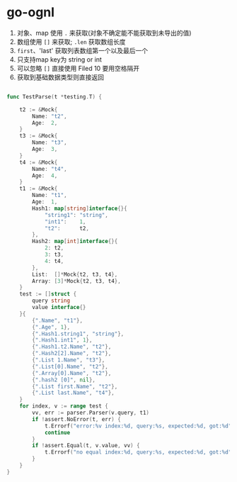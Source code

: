 # go-ognl

1. 对象、map 使用 `.` 来获取(对象不确定能不能获取到未导出的值)
2. 数组使用 `[]` 来获取; `.len` 获取数组长度 
3. `first`、'last' 获取列表数组第一个以及最后一个 
4. 只支持map key为 string or int 
5. 可以忽略 `[]` 直接使用 Filed 10 要用空格隔开 
6. 获取到基础数据类型则直接返回

```go

func TestParse(t *testing.T) {

	t2 := &Mock{
		Name: "t2",
		Age:  2,
	}
	t3 := &Mock{
		Name: "t3",
		Age:  3,
	}
	t4 := &Mock{
		Name: "t4",
		Age:  4,
	}
	t1 := &Mock{
		Name: "t1",
		Age:  1,
		Hash1: map[string]interface{}{
			"string1": "string",
			"int1":    1,
			"t2":      t2,
		},
		Hash2: map[int]interface{}{
			2: t2,
			3: t3,
			4: t4,
		},
		List:  []*Mock{t2, t3, t4},
		Array: [3]*Mock{t2, t3, t4},
	}
	test := []struct {
		query string
		value interface{}
	}{
		{".Name", "t1"},
		{".Age", 1},
		{".Hash1.string1", "string"},
		{".Hash1.int1", 1},
		{".Hash1.t2.Name", "t2"},
		{".Hash2[2].Name", "t2"},
		{".List 1.Name", "t3"},
		{".List[0].Name", "t2"},
		{".Array[0].Name", "t2"},
		{".hash2 [0]", nil},
		{".List first.Name", "t2"},
		{".List last.Name", "t4"},
	}
	for index, v := range test {
		vv, err := parser.Parser(v.query, t1)
		if !assert.NoError(t, err) {
			t.Errorf("error:%v index:%d, query:%s, expected:%d, got:%d", err, index, v.query, v.value, vv)
			continue
		}
		if !assert.Equal(t, v.value, vv) {
			t.Errorf("no equal index:%d, query:%s, expected:%d, got:%d", index, v.query, v.value, vv)
		}
	}
}
```
